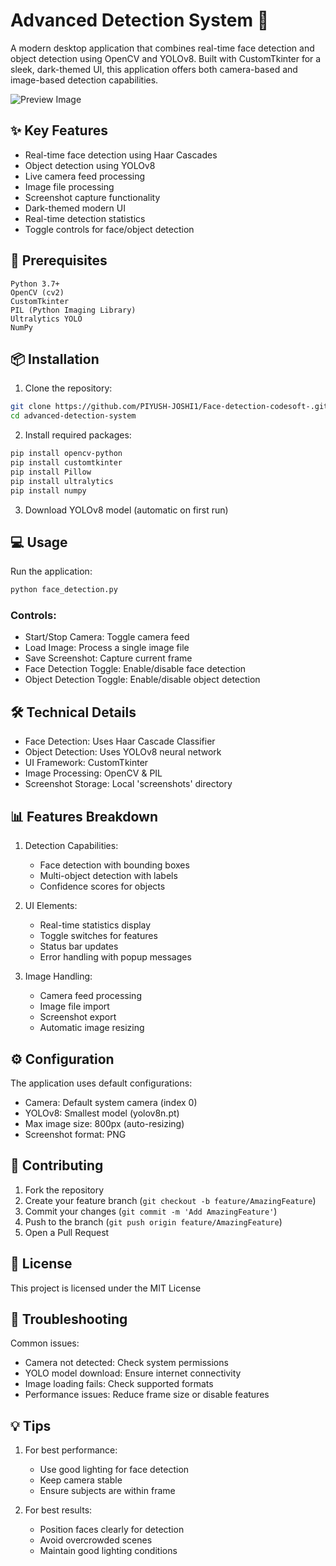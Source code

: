 # Advanced Detection System 🎯

A modern desktop application that combines real-time face detection and object detection using OpenCV and YOLOv8. Built with CustomTkinter for a sleek, dark-themed UI, this application offers both camera-based and image-based detection capabilities.

![Preview Image](/screenshot/p.jpg)

## ✨ Key Features

- Real-time face detection using Haar Cascades
- Object detection using YOLOv8
- Live camera feed processing
- Image file processing
- Screenshot capture functionality
- Dark-themed modern UI
- Real-time detection statistics
- Toggle controls for face/object detection

## 🚀 Prerequisites

```plaintext
Python 3.7+
OpenCV (cv2)
CustomTkinter
PIL (Python Imaging Library)
Ultralytics YOLO
NumPy
```

## 📦 Installation

1. Clone the repository:
```bash
git clone https://github.com/PIYUSH-JOSHI1/Face-detection-codesoft-.git
cd advanced-detection-system
```

2. Install required packages:
```bash
pip install opencv-python
pip install customtkinter
pip install Pillow
pip install ultralytics
pip install numpy
```

3. Download YOLOv8 model (automatic on first run)

## 💻 Usage

Run the application:
```bash
python face_detection.py
```

### Controls:
- Start/Stop Camera: Toggle camera feed
- Load Image: Process a single image file
- Save Screenshot: Capture current frame
- Face Detection Toggle: Enable/disable face detection
- Object Detection Toggle: Enable/disable object detection

## 🛠️ Technical Details

- Face Detection: Uses Haar Cascade Classifier
- Object Detection: Uses YOLOv8 neural network
- UI Framework: CustomTkinter
- Image Processing: OpenCV & PIL
- Screenshot Storage: Local 'screenshots' directory

## 📊 Features Breakdown

1. Detection Capabilities:
   - Face detection with bounding boxes
   - Multi-object detection with labels
   - Confidence scores for objects
   
2. UI Elements:
   - Real-time statistics display
   - Toggle switches for features
   - Status bar updates
   - Error handling with popup messages

3. Image Handling:
   - Camera feed processing
   - Image file import
   - Screenshot export
   - Automatic image resizing

## ⚙️ Configuration

The application uses default configurations:
- Camera: Default system camera (index 0)
- YOLOv8: Smallest model (yolov8n.pt)
- Max image size: 800px (auto-resizing)
- Screenshot format: PNG

## 🤝 Contributing

1. Fork the repository
2. Create your feature branch (`git checkout -b feature/AmazingFeature`)
3. Commit your changes (`git commit -m 'Add AmazingFeature'`)
4. Push to the branch (`git push origin feature/AmazingFeature`)
5. Open a Pull Request

## 📝 License

This project is licensed under the MIT License

## 🚨 Troubleshooting

Common issues:
- Camera not detected: Check system permissions
- YOLO model download: Ensure internet connectivity
- Image loading fails: Check supported formats
- Performance issues: Reduce frame size or disable features

## 💡 Tips

1. For best performance:
   - Use good lighting for face detection
   - Keep camera stable
   - Ensure subjects are within frame
   
2. For best results:
   - Position faces clearly for detection
   - Avoid overcrowded scenes
   - Maintain good lighting conditions
